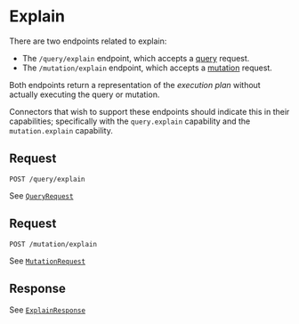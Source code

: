 # Explain

There are two endpoints related to explain:

- The `/query/explain` endpoint, which accepts a [query](./queries/README.md) request.
- The `/mutation/explain` endpoint, which accepts a [mutation](./mutation/README.md) request.

Both endpoints return a representation of the _execution plan_ without actually executing the query or mutation.

Connectors that wish to support these endpoints should indicate this in their capabilities; specifically with the `query.explain` capability and the `mutation.explain` capability.

## Request

```
POST /query/explain
```

See [`QueryRequest`](../reference/types.md#queryrequest)

## Request

```
POST /mutation/explain
```

See [`MutationRequest`](../reference/types.md#mutationrequest)

## Response

See [`ExplainResponse`](../reference/types.md#explainresponse)
